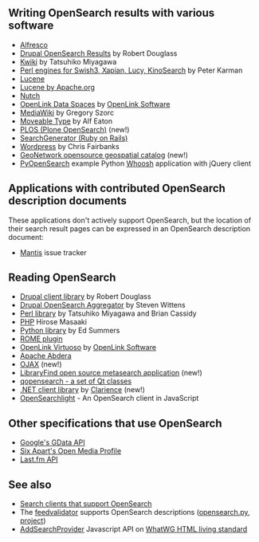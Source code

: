 ## Writing OpenSearch results with various software

  - [Alfresco](http://dev.alfresco.com/)
  - [Drupal OpenSearch Results](http://drupal.org/project/opensearch) by
    Robert Douglass
  - [Kwiki](http://search.cpan.org/dist/Kwiki-OpenSearch-Service/) by
    Tatsuhiko Miyagawa
  - [Perl engines for Swish3, Xapian, Lucy,
    KinoSearch](http://search.cpan.org/dist/Search-OpenSearch/) by Peter
    Karman
  - [Lucene](http://lucene-ws.net/)
  - [Lucene by Apache.org](http://lucene.apache.org/)
  - [Nutch](http://lucene.apache.org/nutch/)
  - [OpenLink Data
    Spaces](http://virtuoso.openlinksw.com/wiki/main/Main/OdsIndex) by
    [OpenLink Software](http://www.openlinksw.com)
  - [MediaWiki](http://www.mediawiki.org/wiki/Extension:OpenSearch) by
    Gregory Szorc
  - [Moveable Type](http://hublog.hubmed.org/archives/001212.html) by
    Alf Eaton
  - [PLOS (Plone OpenSearch)](http://plone.org/products/plos) (new\!)
  - [SearchGenerator (Ruby on
    Rails)](http://wiki.rubyonrails.org/rails/pages/SearchGenerator)
  - [Wordpress](http://www.williamsburger.com/wb/archives/opensearch-v-1-1)
    by Chris Fairbanks
  - [GeoNetwork opensource geospatial
    catalog](http://geonetwork-opensource.org/) (new\!)
  - [PyOpenSearch](http://code.google.com/p/pyopensearch/) example
    Python [Whoosh](http://bitbucket.org/mchaput/whoosh/wiki/Home)
    application with jQuery client

## Applications with contributed OpenSearch description documents

These applications don't actively support OpenSearch, but the location
of their search result pages can be expressed in an OpenSearch
description document:

  - [Mantis](Mantis "wikilink") issue tracker

## Reading OpenSearch

  - [Drupal client library](http://drupal.org/project/opensearchclient)
    by Robert Douglass
  - [Drupal OpenSearch
    Aggregator](http://drupal.org/project/opensearch_aggregator) by
    Steven Wittens
  - [Perl library](http://search.cpan.org/dist/WWW-OpenSearch/) by
    Tatsuhiko Miyagawa and Brian
    Cassidy
  - [PHP](http://pear.php.net/package/Services_OpenSearch/docs/0.1.0/Services_OpenSearch/_OpenSearch_Services_OpenSearch-0.1.0_OpenSearch_php.html)
    Hirose Masaaki
  - [Python library](http://github.com/edsu/opensearch) by Ed Summers
  - [ROME plugin](http://wiki.java.net/bin/view/Javawsxml/OpenSearch)
  - [OpenLink Virtuoso](http://virtuoso.openlinksw.com/wiki/main/) by
    [OpenLink Software](http://www.openlinksw.com)
  - [Apache Abdera](http://incubator.apache.org/abdera/)
  - [OJAX](http://ojax.sourceforge.net/) (new\!)
  - [LibraryFind open source metasearch
    application](http://libraryfind.org/) (new\!)
  - [qopensearch - a set of Qt
    classes](http://gitorious.org/qopensearch)
  - [.NET client
    library](http://www.clarience.com/en-GB/Catalog.aspx/Product/OpenSearch-Client-Library-for-.NET---v1.0/B6FD5C7B-BD79-4052-B2E8-A35D9AC720F9)
    by [Clarience](http://www.clarience.com/) (new\!)
  - [OpenSearchlight](https://github.com/nsidc/OpenSearchlight) - An
    OpenSearch client in JavaScript

## Other specifications that use OpenSearch

  - [Google's GData
    API](http://code.google.com/apis/gdata/protocol.html)
  - [Six Apart's Open Media
    Profile](http://www.sixapart.com/developers/product_documentation/vox/open_media_profile.html)
  - [Last.fm API](http://www.last.fm/api/show?service=272)

## See also

  - [Search clients that support
    OpenSearch](Community/OpenSearch_search_clients "wikilink")
  - The [feedvalidator](http://feedvalidator.org) supports OpenSearch
    descriptions
    ([opensearch.py](http://feedvalidator.googlecode.com/svn/trunk/feedvalidator/src/feedvalidator/opensearch.py),
    [project](http://code.google.com/p/feedvalidator/))
  - [AddSearchProvider](http://www.whatwg.org/specs/web-apps/current-work/multipage/timers.html#the-external-interface)
    Javascript API on [WhatWG HTML living
    standard](http://www.whatwg.org/specs/web-apps/current-work/multipage/)
